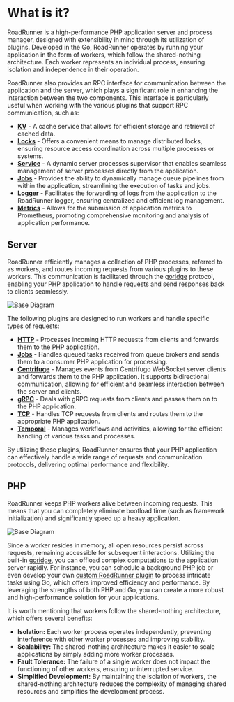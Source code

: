 # What is it?

RoadRunner is a high-performance PHP application server and process manager, designed with extensibility in mind through
its utilization of plugins. Developed in the Go, RoadRunner operates by running your application in the form of workers,
which follow the shared-nothing architecture. Each worker represents an individual process, ensuring isolation and
independence in their operation.

RoadRunner also provides an RPC interface for communication between the application and the server, which plays a
significant role in enhancing the interaction between the two components. This interface is particularly useful when
working with the various plugins that support RPC communication, such as:

- [**KV**](../kv/overview.md) - A cache service that allows for efficient storage and retrieval of cached data.
- [**Locks**](../plugins/locks.md) - Offers a convenient means to manage distributed locks, ensuring resource access
  coordination across multiple processes or systems.
- [**Service**](../plugins/service.md) - A dynamic server processes supervisor that enables seamless management of
  server processes directly from the application.
- [**Jobs**](../queues/overview.md) - Provides the ability to dynamically manage queue pipelines from within the
  application, streamlining the execution of tasks and jobs.
- [**Logger**](../lab/logger.md) - Facilitates the forwarding of logs from the application to the RoadRunner logger,
  ensuring centralized and efficient log management.
- [**Metrics**](../lab/metrics.md) - Allows for the submission of application metrics to Prometheus, promoting
  comprehensive monitoring and analysis of application performance.

## Server

RoadRunner efficiently manages a collection of PHP processes, referred to as workers, and routes incoming requests from
various plugins to these workers. This communication is facilitated through
the [goridge](https://github.com/roadrunner-server/goridge) protocol, enabling your PHP application to handle requests
and send responses back to clients seamlessly.

![Base Diagram](https://user-images.githubusercontent.com/796136/65347341-79dd8600-dbe7-11e9-9621-1c5f2ef929e6.png)

The following plugins are designed to run workers and handle specific types of requests:

- [**HTTP**](../http/http.md) - Processes incoming HTTP requests from clients and forwards them to the PHP application.
- [**Jobs**](../queues/overview.md) - Handles queued tasks received from queue brokers and sends them to a consumer PHP
  application for processing.
- [**Centrifuge**](../plugins/centrifuge.md) - Manages events from Centrifugo WebSocket server clients and forwards them
  to the PHP application. It supports bidirectional communication, allowing for efficient and seamless interaction
  between the server and clients.
- [**gRPC**](../plugins/grpc.md) - Deals with gRPC requests from clients and passes them on to the PHP application.
- [**TCP**](../plugins/tcp.md) - Handles TCP requests from clients and routes them to the appropriate PHP application.
- [**Temporal**](../workflow/temporal.md) - Manages workflows and activities, allowing for the efficient handling of
  various tasks and processes.

By utilizing these plugins, RoadRunner ensures that your PHP application can effectively handle a wide range of requests
and communication protocols, delivering optimal performance and flexibility.

## PHP

RoadRunner keeps PHP workers alive between incoming requests. This means that you can completely eliminate bootload time
(such as framework initialization) and significantly speed up a heavy application.

![Base Diagram](https://user-images.githubusercontent.com/796136/65348057-00df2e00-dbe9-11e9-9173-f0bd4269c101.png)

Since a worker resides in memory, all open resources persist across requests, remaining accessible for subsequent
interactions. Utilizing the built-in [goridge](https://github.com/roadrunner-server/goridge), you can
offload complex computations to the application server rapidly. For instance, you can schedule a background PHP job or
even develop your own [custom RoadRunner plugin](../customization/plugin.md) to process intricate tasks using Go, which
offers improved efficiency and performance. By leveraging the strengths of both PHP and Go, you can create a more robust
and high-performance solution for your applications.

It is worth mentioning that workers follow the shared-nothing architecture, which offers several benefits:

- **Isolation:** Each worker process operates independently, preventing interference with other worker processes and
  improving stability.
- **Scalability:** The shared-nothing architecture makes it easier to scale applications by simply adding more worker
  processes.
- **Fault Tolerance:** The failure of a single worker does not impact the functioning of other workers, ensuring
  uninterrupted service.
- **Simplified Development:** By maintaining the isolation of workers, the shared-nothing architecture reduces the
  complexity of managing shared resources and simplifies the development process.